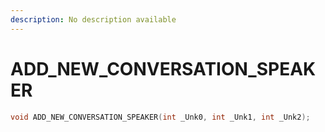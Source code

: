 ```yaml
---
description: No description available 
---
```


# ADD_NEW_CONVERSATION_SPEAKER

```cpp
void ADD_NEW_CONVERSATION_SPEAKER(int _Unk0, int _Unk1, int _Unk2);
```